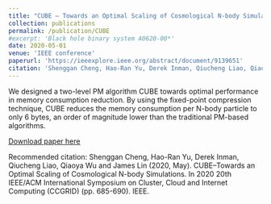 ```yaml
---
title: "CUBE – Towards an Optimal Scaling of Cosmological N-body Simulations"
collection: publications
permalink: /publication/CUBE
#excerpt: 'Black hole binary system A0620-00*'
date: 2020-05-01
venue: 'IEEE conference'
paperurl: 'https://ieeexplore.ieee.org/abstract/document/9139651'
citation: 'Shenggan Cheng, Hao-Ran Yu, Derek Inman, Qiucheng Liao, Qiaoya Wu and James Lin (2020, May). CUBE–Towards an Optimal Scaling of Cosmological N-body Simulations. In 2020 20th IEEE/ACM International Symposium on Cluster, Cloud and Internet Computing (CCGRID) (pp. 685-690). IEEE.'
---
```


We designed a two-level PM algorithm CUBE towards optimal performance in memory consumption reduction. By using the fixed-point compression technique, CUBE reduces the memory consumption per N-body particle to only 6 bytes, an order of magnitude lower than the traditional PM-based algorithms.

[Download paper here](https://ieeexplore.ieee.org/abstract/document/9139651)

Recommended citation: Shenggan Cheng, Hao-Ran Yu, Derek Inman, Qiucheng Liao, Qiaoya Wu and James Lin (2020, May). CUBE–Towards an Optimal Scaling of Cosmological N-body Simulations. In 2020 20th IEEE/ACM International Symposium on Cluster, Cloud and Internet Computing (CCGRID) (pp. 685-690). IEEE.

